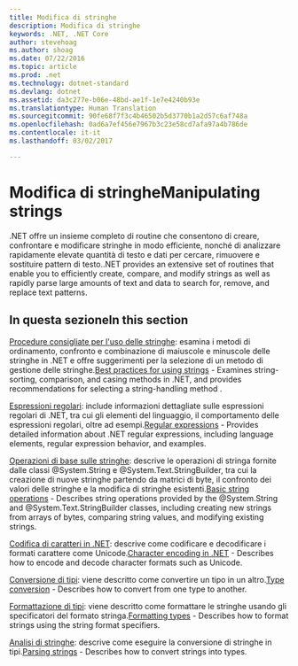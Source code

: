 ```yaml
---
title: Modifica di stringhe
description: Modifica di stringhe
keywords: .NET, .NET Core
author: stevehoag
ms.author: shoag
ms.date: 07/22/2016
ms.topic: article
ms.prod: .net
ms.technology: dotnet-standard
ms.devlang: dotnet
ms.assetid: da3c277e-b06e-48bd-ae1f-1e7e4240b93e
ms.translationtype: Human Translation
ms.sourcegitcommit: 90fe68f7f3c4b46502b5d3770b1a2d57c6af748a
ms.openlocfilehash: 0ad6a7ef456e7967b3c23e58cd7afa97a4b786de
ms.contentlocale: it-it
ms.lasthandoff: 03/02/2017

---
```


# <a name="manipulating-strings"></a><span data-ttu-id="385b1-104">Modifica di stringhe</span><span class="sxs-lookup"><span data-stu-id="385b1-104">Manipulating strings</span></span>

<span data-ttu-id="385b1-105">.NET offre un insieme completo di routine che consentono di creare, confrontare e modificare stringhe in modo efficiente, nonché di analizzare rapidamente elevate quantità di testo e dati per cercare, rimuovere e sostituire pattern di testo.</span><span class="sxs-lookup"><span data-stu-id="385b1-105">.NET provides an extensive set of routines that enable you to efficiently create, compare, and modify strings as well as rapidly parse large amounts of text and data to search for, remove, and replace text patterns.</span></span>

## <a name="in-this-section"></a><span data-ttu-id="385b1-106">In questa sezione</span><span class="sxs-lookup"><span data-stu-id="385b1-106">In this section</span></span>

<span data-ttu-id="385b1-107">[Procedure consigliate per l'uso delle stringhe](best-practices-strings.md): esamina i metodi di ordinamento, confronto e combinazione di maiuscole e minuscole delle stringhe in .NET e offre suggerimenti per la selezione di un metodo di gestione delle stringhe.</span><span class="sxs-lookup"><span data-stu-id="385b1-107">[Best practices for using strings](best-practices-strings.md)  - Examines string-sorting, comparison, and casing methods in .NET, and provides recommendations for selecting a string-handling method .</span></span> 

<span data-ttu-id="385b1-108">[Espressioni regolari](regular-expressions.md): include informazioni dettagliate sulle espressioni regolari di .NET, tra cui gli elementi del linguaggio, il comportamento delle espressioni regolari, oltre ad esempi.</span><span class="sxs-lookup"><span data-stu-id="385b1-108">[Regular expressions](regular-expressions.md) - Provides detailed information about .NET regular expressions, including language elements, regular expression behavior, and examples.</span></span>

<span data-ttu-id="385b1-109">[Operazioni di base sulle stringhe](basic-string-operations.md): descrive le operazioni di stringa fornite dalle classi @System.String e @System.Text.StringBuilder, tra cui la creazione di nuove stringhe partendo da matrici di byte, il confronto dei valori delle stringhe e la modifica di stringhe esistenti.</span><span class="sxs-lookup"><span data-stu-id="385b1-109">[Basic string operations](basic-string-operations.md) - Describes string operations provided by the @System.String and @System.Text.StringBuilder classes, including creating new strings from arrays of bytes, comparing string values, and modifying existing strings.</span></span>

<span data-ttu-id="385b1-110">[Codifica di caratteri in .NET](character-encoding.md): descrive come codificare e decodificare i formati carattere come Unicode.</span><span class="sxs-lookup"><span data-stu-id="385b1-110">[Character encoding in .NET](character-encoding.md) - Describes how to encode and decode character formats such as Unicode.</span></span>

<span data-ttu-id="385b1-111">[Conversione di tipi](type-conversion.md): viene descritto come convertire un tipo in un altro.</span><span class="sxs-lookup"><span data-stu-id="385b1-111">[Type conversion](type-conversion.md) - Describes how to convert from one type to another.</span></span>

<span data-ttu-id="385b1-112">[Formattazione di tipi](formatting-types.md): viene descritto come formattare le stringhe usando gli specificatori del formato stringa.</span><span class="sxs-lookup"><span data-stu-id="385b1-112">[Formatting types](formatting-types.md) - Describes how to format strings using the string format specifiers.</span></span>

<span data-ttu-id="385b1-113">[Analisi di stringhe](parsing-strings.md): descrive come eseguire la conversione di stringhe in tipi.</span><span class="sxs-lookup"><span data-stu-id="385b1-113">[Parsing strings](parsing-strings.md) - Describes how to convert strings into types.</span></span>


